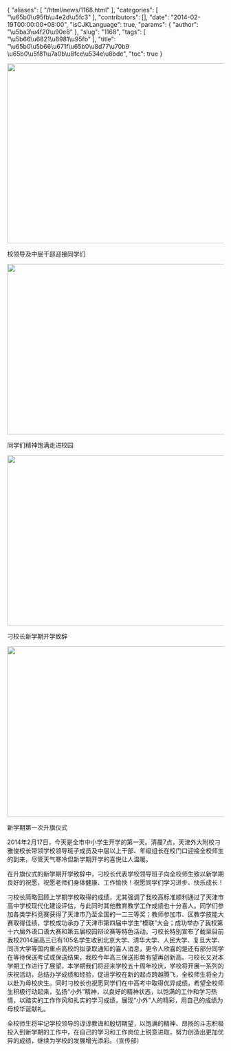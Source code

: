 {
    "aliases": [
        "/html/news/1168.html"
    ],
    "categories": [
        "\u65b0\u95fb\u4e2d\u5fc3"
    ],
    "contributors": [],
    "date": "2014-02-19T00:00:00+08:00",
    "isCJKLanguage": true,
    "params": {
        "author": "\u5ba3\u4f20\u90e8"
    },
    "slug": "1168",
    "tags": [
        "\u5b66\u6821\u8981\u95fb"
    ],
    "title": "\u65b0\u5b66\u671f\u65b0\u8d77\u70b9  \u65b0\u5f81\u7a0b\u8fce\u534e\u8bde",
    "toc": true
}


<img
    src="https://cdn.tfls.online/mirror/full/6f411ab9ee88ef979549895cbe8c181f7e850fad.jpg"
    style="display:block;margin-left:auto;margin-right:auto;"
    decoding="async"
    fetchpriority="auto"
    loading="lazy"
    height="419"
    width="600"
/>




校领导及中层干部迎接同学们





<img
    src="https://cdn.tfls.online/mirror/full/d6a5c48770f4e428599e53c70fa98b36edd19c10.jpg"
    style="display:block;margin-left:auto;margin-right:auto;"
    decoding="async"
    fetchpriority="auto"
    loading="lazy"
    height="397"
    width="600"
/>




同学们精神饱满走进校园





<img
    src="https://cdn.tfls.online/mirror/full/6314567eeb16f81e9319762f902e9bbf8db5214c.jpg"
    style="display:block;margin-left:auto;margin-right:auto;"
    decoding="async"
    fetchpriority="auto"
    loading="lazy"
    height="397"
    width="600"
/>




刁校长新学期开学致辞





<img
    src="https://cdn.tfls.online/mirror/full/aae5ba8b374cd6ed65a9ecd8333bec7312265659.jpg"
    style="display:block;margin-left:auto;margin-right:auto;"
    decoding="async"
    fetchpriority="auto"
    loading="lazy"
    height="397"
    width="600"
/>




新学期第一次升旗仪式




  





2014年2月17日，今天是全市中小学生开学的第一天。清晨7点，天津外大附校刁雅俊校长带领学校领导班子成员及中层以上干部、年级组长在校门口迎接全校师生的到来，尽管天气寒冷但新学期开学的喜悦让人温暖。




在升旗仪式的新学期开学致辞中，刁校长代表学校领导班子向全校师生致以新学期良好的祝愿，祝愿老师们身体健康、工作愉快！祝愿同学们学习进步、快乐成长！




刁校长简略回顾上学期学校取得的成绩，尤其强调了我校高标准顺利通过了天津市高中学校现代化建设评估，与此同时其他教育教学工作成绩也十分喜人。同学们参加各类学科竞赛获得了天津市乃至全国的一二三等奖；教师参加市、区教学技能大赛取得佳绩，学校成功承办了天津市第四届中学生“模联”大会；成功举办了我校第十六届外语口语大赛和第五届校园辩论赛等特色活动。刁校长特别宣布了截至目前我校2014届高三已有105名学生收到北京大学、清华大学、人民大学、复旦大学、同济大学等国内重点高校的拟录取通知的喜人消息，更令人欣喜的是还有部分同学在等待保送考试或保送结果，我校今年高三保送形势有望再创新高。刁校长又对本学期工作进行了展望，本学期我们将迎来学校五十周年校庆，学校将开展一系列的庆祝活动，总结办学成绩和经验，促进学校在新的起点跨越腾飞，全校师生将全力以赴为母校庆生。同时刁校长也祝愿同学们在中高考中取得优异成绩，希望全校师生积极行动起来，弘扬“小外”精神，以良好的精神状态，以饱满的工作和学习热情，以踏实的工作作风和扎实的学习成绩，展现“小外”人的精彩，用自己的成绩为母校华诞献礼。




全校师生将牢记学校领导的谆谆教诲和殷切期望，以饱满的精神、昂扬的斗志积极投入到新学期的工作中，在自己的学习和工作岗位上锐意进取，努力创造出更加优异的成绩，继续为学校的发展增光添彩。（宣传部）




  



